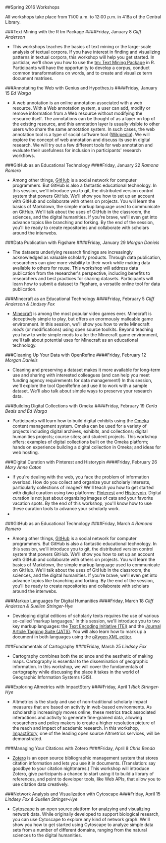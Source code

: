 ##Spring 2016 Workshops

All workshops take place from 11:00 a.m. to 12:00 p.m. in 418a of the Central Library.

###Text Mining with the R tm Package
####Friday, January 8
*Cliff Anderson*

* This workshops teaches the basics of text mining or the large-scale analysis of textual corpora. If you have interest in finding and visualizing patterns in textual corpora, this workshop will help you get started. In particlar, we'll show you how to use the [tm: Text Mining Package](https://cran.r-project.org/web/packages/tm/index.html) in R. Participants will have the opportunity to develop a corpus, conduct common transformations on words, and to create and visualize term document matrixes.

###Annotating the Web with Genius and Hypothes.is
####Friday, January 15
*Ed Warga* 

* A web annotation is an online annotation associated with a web resource. With a Web annotation system, a user can add, modify or remove information from a Web resource without modifying the resource itself. The annotations can be thought of as a layer on top of the existing resource, and this annotation layer is usually visible to other users who share the same annotation system. In such cases, the web annotation tool is a type of social software tool ([Wikipedia](https://en.wikipedia.org/wiki/Web_annotation)). We will explore the concept of web annotation and discuss its use in digital research. We will try out a few different tools for web annotation and evaluate their usefulness for inclusion in participants' research workflows.

###GitHub as an Educational Technology
####Friday, January 22
*Ramona Romero*

* Among other things, [GitHub](https://github.com/) is a social network for computer programmers. But GitHub is also a fantastic educational technology. In this session, we'll introduce you to git, the distributed version control system that powers GitHub. We'll show you how to set up an account with GitHub and collaborate with others on projects. You will learn the basics of Markdown, the simple markup language used to communicate on GitHub. We'll talk about the uses of GitHub in the classroom, the sciences, and the digital humanities. If you're brave, we'll even get into advance topics like branching and forking. By the end of the session, you'll be ready to create repositories and collaborate with scholars around the interwebs.

###Data Publication with Figshare 
####Friday, January 29
*Morgan Daniels*

* The datasets underlying research findings are increasingly acknowledged as valuable scholarly products. Through data publication, researchers can give more visibility to their work while making data available to others for reuse. This workshop will address data publication from the researcher's perspective, including benefits to researchers and best practices for sharing datasets. Participants will learn how to submit a dataset to Figshare, a versatile online tool for data publication.

###Minecraft as an Educational Technology
####Friday, February 5
*Cliff Anderson & Lindsey Fox*

* [Minecraft](https://minecraft.net/) is among the most popular video games ever. Minecraft is deceptively simple to play, but offers an enormously malleable game environment. In this session, we'll show you how to write Minecraft *mods* (or modifications) using open source toolkits. Beyond teaching you how to write simple mods to alter the Minecraft game environment, we'll talk about potential uses for Minecraft as an educational technology.

###Cleaning Up Your Data with OpenRefine
####Friday, February 12
*Morgan Daniels*

* Cleaning and preserving a dataset makes it more available for long-term use and sharing with interested colleagues (and can help you meet funding agency requirements for data management!) In this session, we'll explore the tool OpenRefine and use it to work with a sample dataset. We'll also talk about simple ways to preserve your research data.

###Building Digital Collections with Omeka
####Friday, February 19
*Carla Beals and Ed Warga*

* Participants will learn how to build digital exhibits using the [Omeka](http://omeka.org/) content management system. Omeka can be used for a variety of projects including digital archives, exhibits, and collections; digital humanities projects; course sites;  and student projects. This workshop offers: examples of digital collections built on the Omeka platform; hands on experience building a digital collection in Omeka; and ideas for web hosting.

###Digital Curation with Pinterest and Historypin
####Friday, February 26
*Mary Anne Caton*

* If you're dealing with the web, you face the problem of information overload. How do you collect and organize your scholarly interests, particularly collections of images? We'll teach you how to get started with digital curation using two platforms: [Pinterest](www.pinterest.com) and [Historypin](https://www.historypin.org/). Digital curation is not just about organizing images of cats and your favorite vacation spots. By the end of this workshop, you'll know how to use these curation tools to advance your scholarly work.
* 
###GitHub as an Educational Technology 
####Friday, March 4 
*Ramona Romero*

* Among other things, [GitHub](https://github.com/) is a social network for computer programmers. But GitHub is also a fantastic educational technology. In this session, we'll introduce you to git, the distributed version control system that powers GitHub. We'll show you how to set up an account with GitHub and collaborate with others on projects. You will learn the basics of Markdown, the simple markup language used to communicate on GitHub. We'll talk about the uses of GitHub in the classroom, the sciences, and the digital humanities. If you're brave, we'll even get into advance topics like branching and forking. By the end of the session, you'll be ready to create repositories and collaborate with scholars around the interwebs.

###Markup Languages for Digital Humanities
####Friday, March 18
*Cliff Anderson & Suellen Stringer-Hye*

* Developing digital editions of scholarly texts requires the use of various so-called 'markup languages.' In this session, we'll introduce you to two key markup languages: the [Text Encoding Initiative (TEI)](http://www.tei-c.org/index.xml) and the [Journal Article Tagging Suite (JATS)](http://jats.nlm.nih.gov/). You will also learn how to mark up a document in both languages using the [oXygen XML editor](https://www.oxygenxml.com/).

###Fundamentals of Cartography
####Friday, March 25
*Lindsey Fox*

* Cartography combines both the science and the aesthetic of making maps.  Cartography is essential to the dissemination of geographic information.  In this workshop, we will cover the fundamentals of cartography while discussing the place it takes in the world of Geographic Information Systems (GIS).

###Exploring Altmetrics with ImpactStory
####Friday, April 1
*Rick Stringer-Hye*

* Altmetrics is the study and use of non-traditional scholarly impact measures that are based on activity in web-based environments. As scholarship increasingly moves online, these metrics track associated interactions and activity to generate fine-grained data, allowing researchers and policy makers to create a higher resolution picture of the reach and impact of academic research. In this workshop, [ImpactStory](https://impactstory.org/), one of the leading open source Altmetrics services, will be demonstrated.

###Managing Your Citations with Zotero
####Friday, April 8
*Chris Benda*

* [Zotero](http://www.zotero.org) is an open source bibliographic management system that stores citation information and lets you use it in documents. (Translation: say goodbye to your citation nightmares.) This workshop will introduce Zotero, give participants a chance to start using it to build a library of references, and point to developer tools, like Web APIs, that allow you to use citation data creatively.

###Network Analysis and Visualization with Cytoscape
####Friday, April 15
*Lindsey Fox & Suellen Stringer-Hye*

* [Cytoscape](http://www.cytoscape.org/) is an open source platform for analzying and visualizing network data. While originally developed to support biological research, you can use Cytoscape to explore any kind of network graph. We'll show you how to get started using Cytoscape to analyze simple data sets from a number of different domains, ranging from the natural sciences to the digital humanities.
